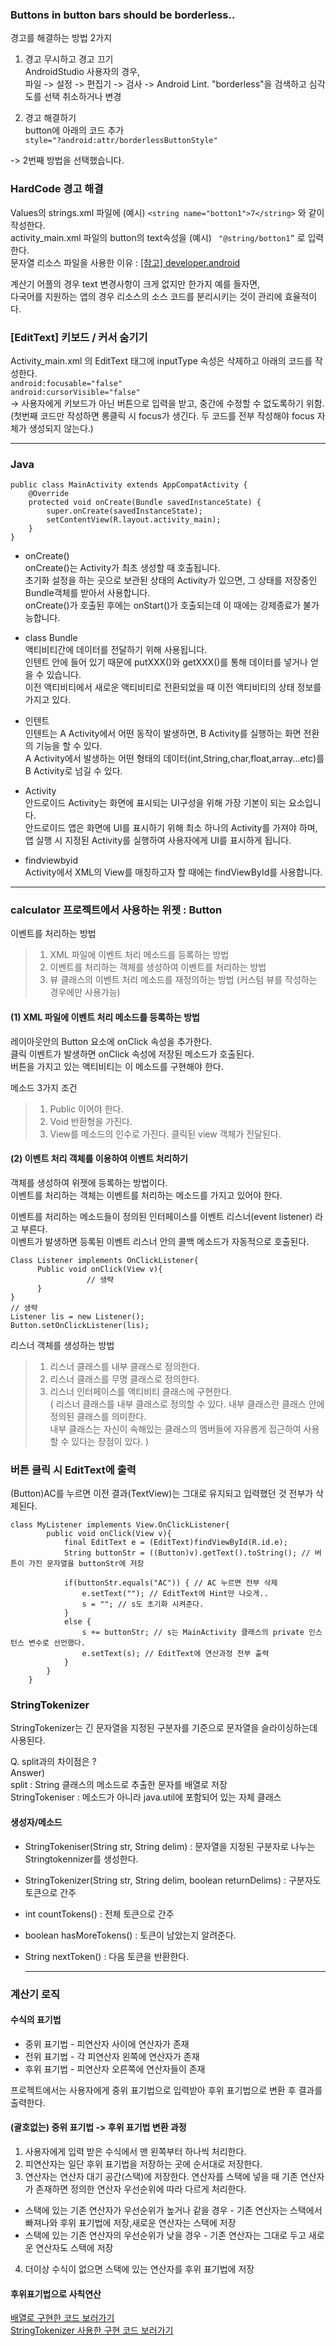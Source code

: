 ### Buttons in button bars should be borderless..
경고를 해결하는 방법 2가지  

1. 경고 무시하고 경고 끄기   
AndroidStudio 사용자의 경우,  
파일 -> 설정 -> 편집기 -> 검사 -> Android Lint. "borderless"을 검색하고 심각도를 선택 취소하거나 변경  
  
2. 경고 해결하기  
button에 아래의 코드 추가  
```style="?android:attr/borderlessButtonStyle"```  

-> 2번째 방법을 선택했습니다.  
  
  
### HardCode 경고 해결   
Values의 strings.xml 파일에 (예시) ```<string name="botton1">7</string>``` 와 같이 작성한다.   
activity_main.xml 파일의 button의 text속성을 (예시) ``` "@string/botton1”``` 로 입력한다.  
문자열 리소스 파일을 사용한 이유 : [\[참고\] developer.android](https://developer.android.com/guide/topics/resources/localization)   
  
계산기 어플의 경우 text 변경사항이 크게 없지만 한가지 예를 들자면,  
다국어를 지원하는 앱의 경우 리소스의 소스 코드를 분리시키는 것이 관리에 효율적이다.  

 
### [EditText] 키보드 / 커서 숨기기  
Activity_main.xml 의 EditText 태그에 inputType 속성은 삭제하고 아래의 코드를 작성한다.  
```android:focusable="false"```  
```android:cursorVisible="false"```  
-> 사용자에게 키보드가 아닌 버튼으로 입력을 받고, 중간에 수정할 수 없도록하기 위함.  
(첫번째 코드만 작성하면 롱클릭 시 focus가 생긴다. 두 코드를 전부 작성해야 focus 자체가 생성되지 않는다.)   
  
* * *  
  
### Java   
        
```
public class MainActivity extends AppCompatActivity {
    @Override
    protected void onCreate(Bundle savedInstanceState) {
        super.onCreate(savedInstanceState);
        setContentView(R.layout.activity_main);
    }
}
```
      
- onCreate()   
onCreate()는 Activity가 최초 생성할 때 호출됩니다.       
초기화 설정을 하는 곳으로 보관된 상태의 Activity가 있으면, 그 상태를 저장중인 Bundle객체를 받아서 사용합니다.        
onCreate()가 호출된 후에는 onStart()가 호출되는데 이 때에는 강제종료가 불가능합니다.       

- class Bundle      
 액티비티간에 데이터를 전달하기 위해 사용됩니다.      
 인텐트 안에 들어 있기 때문에 putXXX()와 getXXX()를 통해 데이터를 넣거나 얻을 수 있습니다.      
 이전 액티비티에서 새로운 액티비티로 전환되었을 때 이전 액티비티의 상태 정보를 가지고 있다.        
   
- 인텐트     
인텐트는 A Activity에서 어떤 동작이 발생하면, B Activity를 실행하는 화면 전환의 기능을 할 수 있다.    
A Activity에서 발생하는 어떤 형태의 데이터(int,String,char,float,array...etc)를 B Activity로 넘길 수 있다.     

- Activity  
안드로이드 Activity는 화면에 표시되는 UI구성을 위해 가장 기본이 되는 요소입니다.   
안드로이드 앱은 화면에 UI를 표시하기 위해 최소 하나의 Activity를 가져야 하며, 앱 실행 시 지정된 Activity를 실행하여 사용자에게 UI를 표시하게 됩니다.   

- findviewbyid  
Activity에서 XML의 View를 매칭하고자 할 때에는 findViewById를 사용합니다.  

* * *

### calculator 프로젝트에서 사용하는 위젯 : Button
이벤트를 처리하는 방법 
>1. XML 파일에 이벤트 처리 메소드를 등록하는 방법
>2. 이벤트를 처리하는 객체를 생성하여 이벤트를 처리하는 방법
>3. 뷰 클래스의 이벤트 처리 메소드를 재정의하는 방법 (커스텀 뷰를 작성하는 경우에만 사용가능)

#### (1) XML 파일에 이벤트 처리 메소드를 등록하는 방법
레이아웃안의 Button 요소에 onClick 속성을 추가한다.   
클릭 이벤트가 발생하면 onClick 속성에 저장된 메소드가 호출된다.     
버튼을 가지고 있는 액티비티는 이 메소드를 구현해야 한다.    

메소드 3가지 조건      
>1. Public 이어야 한다.    
>2. Void 반환형을 가진다.     
>3. View를 메소드의 인수로 가진다. 클릭된 view 객체가 전달된다.      
   
#### (2) 이벤트 처리 객체를 이용하여 이벤트 처리하기 
객체를 생성하여 위젯에 등록하는 방법이다.     
이벤트를 처리하는 객체는 이벤트를 처리하는 메소드를 가지고 있어야 한다.    

이벤트를 처리하는 메소드들이 정의된 인터페이스를 이벤트 리스너(event listener) 라고 부른다.   
이벤트가 발생하면 등록된 이벤트 리스너 안의 콜백 메소드가 자동적으로 호출된다.   


```
Class Listener implements OnClickListener{
      Public void onClick(View v){
                 // 생략
      }
}
// 생략                       
Listener lis = new Listener();
Button.setOnClickListener(lis);
```  
  
리스너 객체를 생성하는 방법   
>1. 리스너 클래스를 내부 클래스로 정의한다.   
>2. 리스너 클래스를 무명 클래스로 정의한다.   
>3. 리스너 인터페이스를 액티비티 클래스에 구현한다.   
>( 리스너 클래스를 내부 클래스로 정의할 수 있다. 내부 클래스란 클래스 안에 정의된 클래스를 의미한다.     
내부 클래스는 자신이 속해있는 클래스의 멤버들에 자유롭게 접근하여 사용할 수 있다는 장점이 있다. )   
  
   
### 버튼 클릭 시 EditText에 출력  
(Button)AC를 누르면 이전 결과(TextView)는 그대로 유지되고 입력했던 것 전부가 삭제된다.  
```
class MyListener implements View.OnClickListener{
        public void onClick(View v){
            final EditText e = (EditText)findViewById(R.id.e); 
            String buttonStr = ((Button)v).getText().toString(); // 버튼이 가진 문자열을 buttonStr에 저장

            if(buttonStr.equals("AC")) { // AC 누르면 전부 삭제
                e.setText(""); // EditText에 Hint만 나오게..
                s = ""; // s도 초기화 시켜준다. 
            }
            else {
                s += buttonStr; // s는 MainActivity 클래스의 private 인스턴스 변수로 선언했다. 
                e.setText(s); // EditText에 연산과정 전부 출력
            }
        }
    }
```      
   
### StringTokenizer 
StringTokenizer는 긴 문자열을 지정된 구분자를 기준으로 문자열을 슬라이싱하는데 사용된다.  
 
Q. split과의 차이점은 ?   
Answer)   
split : String 클래스의 메소드로 추출한 문자를 배열로 저장  
StringTokeniser : 메소드가 아니라 java.util에 포함되어 있는 자체 클래스  
  
#### 생성자/메소드     
- StringTokeniser(String str, String delim) : 문자열을 지정된 구분자로 나누는 Stringtokennizer를 생성한다.   
- StringTokenizer(String str, String delim, boolean returnDelims) : 구분자도 토큰으로 간주  
- int countTokens() : 전체 토큰으로 간주   
- boolean hasMoreTokens() : 토큰이 남았는지 알려준다.  
- String nextToken() : 다음 토큰을 반환한다.  
   
   * * * 
      
### 계산기 로직
#### 수식의 표기법     
- 중위 표기법  - 피연산자 사이에 연산자가 존재 
- 전위 표기법  - 각 피연산자 왼쪽에 연산자가 존재
- 후위 표기법  -  피연산자 오른쪽에 연산자들이 존재  
  
프로젝트에서는 사용자에게 중위 표기법으로 입력받아 후위 표기법으로 변환 후 결과를 출력한다.   
   
#### (괄호없는) 중위 표기법 -> 후위 표기법 변환 과정  
1. 사용자에게 입력 받은 수식에서 맨 왼쪽부터 하나씩 처리한다.  
2. 피연산자는 일단 후위 표기법을 저장하는 곳에 순서대로 저장한다.   
3. 연산자는 연산자 대기 공간(스택)에 저장한다. 연산자를 스택에 넣을 때 기존 연산자가 존재하면 정의한 연산자 우선순위에 따라 다르게 처리한다.  
- 스택에 있는 기존 연산자가 우선순위가 높거나 같을 경우 - 기존 연산자는 스택에서 빠져나와 후위 표기법에 저장,새로운 연산자는 스택에 저장   
- 스택에 있는 기존 연산자의 우선순위가 낮을 경우 - 기존 연산자는 그대로 두고 새로운 연산자도 스택에 저장  
4. 더이상 수식이 없으면 스택에 있는 연산자를 후위 표기법에 저장   
  
#### 후위표기법으로 사칙연산  
[배열로 구현한 코드 보러가기](https://github.com/hyerin6/Java2/commit/c9d0fa059154a1d42042a98062fe165059b0c83d)  
[StringTokenizer 사용한 구현 코드 보러가기](https://github.com/hyerin6/Java2/blob/master/calculator2/src/calculator/Test.java)  

